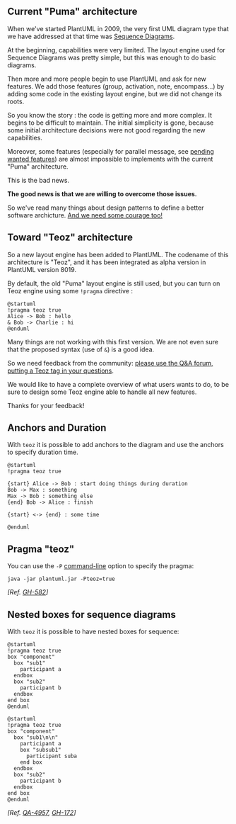 ## Current "Puma" architecture
When we've started PlantUML in 2009, the very first UML diagram type that we have addressed at that time
was [Sequence Diagrams](sequence-diagram).

At the beginning, capabilities were very limited. The layout engine used for Sequence Diagrams was pretty simple, but this was enough to do
basic diagrams.

Then more and more people begin to use PlantUML and ask for new features. We add those features (group, activation, note, encompass...)
by adding some code in the existing layout engine, but we did not change its roots.

So you know the story : the code is getting more and more complex. It begins to be difficult to maintain.
The initial simplicity is gone, because some initial architecture decisions
were not good regarding the new capabilities.

Moreover, some features (especially for parallel message, see [pending wanted features](http://forum.plantuml.net/tag/teoz))
are almost impossible to implements with the current "Puma" architecture.

This is the bad news.

**The good news is that we are willing to overcome those issues.**

So we've read many things about design patterns to define a better software archicture.
[And we need some courage too!](https://www.scrumalliance.org/community/articles/2013/2013-april/experiences-in-agile-coaching-courage-as-a-value)




## Toward "Teoz" architecture
So a new layout engine has been added to PlantUML. The codename of this architecture is "Teoz", and it has been integrated
as alpha version in PlantUML version 8019.

By default, the old "Puma" layout engine is still used, but you can turn on Teoz engine using some ``!pragma`` directive :

```plantuml
@startuml
!pragma teoz true
Alice -> Bob : hello
& Bob -> Charlie : hi
@enduml
```

Many things are not working with this first version. We are not even sure that the proposed syntax (use of ``&``) is a good idea.

So we need feedback from the community: [please use the Q&A forum, putting a Teoz tag in your questions](http://forum.plantuml.net/tag/teoz).

We would like to have a complete overview of what users wants to do, to be sure to design some Teoz engine able to handle all new features.

Thanks for your feedback!


## Anchors and Duration

With ``teoz`` it is possible to add anchors to the diagram and use the anchors to specify duration time.
```plantuml
@startuml
!pragma teoz true

{start} Alice -> Bob : start doing things during duration
Bob -> Max : something
Max -> Bob : something else
{end} Bob -> Alice : finish

{start} <-> {end} : some time

@enduml
```


## Pragma "teoz"

You can use the `-P` [command-line](command-line) option to specify the pragma:
```
java -jar plantuml.jar -Pteoz=true
```
*[Ref. [GH-582](https://github.com/plantuml/plantuml/issues/582)]*


## Nested boxes for sequence diagrams

With ``teoz`` it is possible to have nested boxes for sequence:
```plantuml
@startuml
!pragma teoz true
box "component"
  box "sub1"
    participant a
  endbox
  box "sub2"
    participant b
  endbox
end box
@enduml
```

```plantuml
@startuml
!pragma teoz true
box "component"
  box "sub1\n\n"
    participant a
    box "subsub1"
      participant suba
    end box
  endbox
  box "sub2"
    participant b
  endbox
end box
@enduml
```

*[Ref. [QA-4957](https://forum.plantuml.net/4957/why-not-to-support-nested-boxes-in-sequence-diagrams), [GH-172](https://github.com/plantuml/plantuml/issues/172)]*


